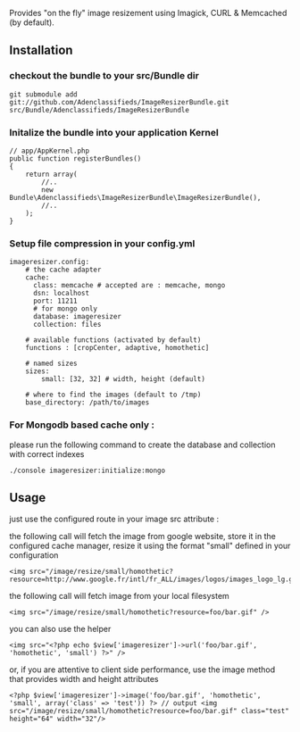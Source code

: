 Provides "on the fly" image resizement using Imagick, CURL & Memcached (by default).

## Installation

### checkout the bundle to your src/Bundle dir

    git submodule add git://github.com/Adenclassifieds/ImageResizerBundle.git src/Bundle/Adenclassifieds/ImageResizerBundle

### Initalize the bundle into your application Kernel


    // app/AppKernel.php
    public function registerBundles()
    {
        return array(
            //..
            new Bundle\Adenclassifieds\ImageResizerBundle\ImageResizerBundle(),
            //..
        );    
    }
    
### Setup file compression in your config.yml

    imageresizer.config:
        # the cache adapter
        cache: 
          class: memcache # accepted are : memcache, mongo
          dsn: localhost
          port: 11211
          # for mongo only
          database: imageresizer
          collection: files

        # available functions (activated by default)
        functions : [cropCenter, adaptive, homothetic]
        
        # named sizes
        sizes:
            small: [32, 32] # width, height (default)
            
        # where to find the images (default to /tmp)
        base_directory: /path/to/images

### For Mongodb based cache only :

please run the following command to create the database and collection with correct indexes

    ./console imageresizer:initialize:mongo

## Usage

just use the configured route in your image src attribute :

the following call will fetch the image from google website, store it in the configured cache manager, resize it using the format "small" defined in your configuration
   
    <img src="/image/resize/small/homothetic?resource=http://www.google.fr/intl/fr_ALL/images/logos/images_logo_lg.gif">

the following call will fetch image from your local filesystem

    <img src="/image/resize/small/homothetic?resource=foo/bar.gif" />
    
you can also use the helper

    <img src="<?php echo $view['imageresizer']->url('foo/bar.gif', 'homothetic', 'small') ?>" />
    
or, if you are attentive to client side performance, use the image method that provides width and height attributes

    <?php $view['imageresizer']->image('foo/bar.gif', 'homothetic', 'small', array('class' => 'test')) ?> // output <img src="/image/resize/small/homothetic?resource=foo/bar.gif" class="test" height="64" width="32"/>

    